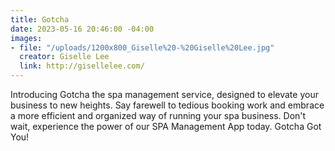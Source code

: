 ```yaml
---
title: Gotcha
date: 2023-05-16 20:46:00 -04:00
images:
- file: "/uploads/1200x800_Giselle%20-%20Giselle%20Lee.jpg"
  creator: Giselle Lee
  link: http://gisellelee.com/
---
```


Introducing Gotcha the spa management service, designed to elevate your business to new heights. Say farewell to tedious booking work and embrace a more efficient and organized way of running your spa business. Don't wait, experience the power of our SPA Management App today. Gotcha Got You!